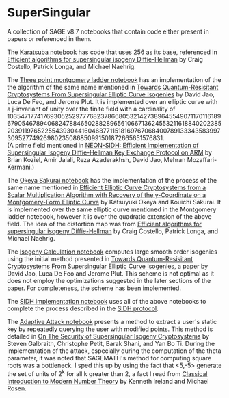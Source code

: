 # SuperSingular
A collection of SAGE v8.7 notebooks that contain code either present in papers or referenced in them.  

The [Karatsuba notebook](https://github.com/vitthalyp/SuperSingular/blob/master/Karatsuba.ipynb) has code that uses 256 as its base, referenced in [Efficient algorithms for supersingular isogeny Diffie-Hellman](https://eprint.iacr.org/2016/413.pdf) by Craig Costello, Patrick Longa, and Michael Naehrig.    

The [Three point montgomery ladder notebook](https://github.com/vitthalyp/SuperSingular/blob/master/Three_Point_Montgomery_Ladder.ipynb) has an implementation of the the algorithm of the same name mentioned in [Towards Quantum-Resisitant Cryptosystems  From Supersingular Elliptic Curve Isogenies](https://eprint.iacr.org/2011/506.pdf) by David Jao, Luca De Feo, and Jerome Plut. It is implemented over an elliptic curve with a j-invariant of unity over the finite field with a cardinality of 10354717741769305252977768237866805321427389645549071170116189679054678940682478846502882896561066713624553211618840202385203911976522554393044160468771151816976706840078913334358399730952774926980235086850991501872665651576831.   
(A prime field mentioned in [NEON-SIDH: Efficient Implementation of Supersingular Isogeny Diffie-Hellman Key Exchange Protocol on ARM](https://eprint.iacr.org/2016/669.pdf) by Brian Koziel, Amir Jalali, Reza Azaderakhsh, David Jao, Mehran Mozaffari-Kermani.)  

The [Okeya Sakurai notebook](https://github.com/vitthalyp/SuperSingular/blob/master/Okeya_Sakurai.ipynb) has the implementation of the process of the same name mentioned in [Efficient Elliptic Curve Cryptosystems from a Scalar Multiplication Algorithm with Recovery of the y-Coordinate on a Montgomery-Form Elliptic Curve](https://link.springer.com/content/pdf/10.1007/3-540-44709-1_12.pdf) by Katsuyuki Okeya and Kouichi Sakurai. It is implemented  over the same elliptic curve mentioned in the Montgomery ladder notebook, however it is over the quadratic extension of the above field. The idea of the distortion map was from [Efficient algorithms for supersingular isogeny Diffie-Hellman](https://eprint.iacr.org/2016/413.pdf) by Craig Costello, Patrick Longa, and Michael Naehrig.  
  
 The [Isogeny Calculation notebook](https://github.com/vitthalyp/SuperSingular/blob/master/Isogeny_calculation.ipynb) computes large smooth order isogenies using the initial method presented in [Towards Quantum-Resisitant Cryptosystems From Supersingular Elliptic Curve Isogenies](https://eprint.iacr.org/2011/506.pdf), a paper by David Jao, Luca De Feo and Jerome Plut. This scheme is not optimal as it does not employ the optimizations suggested in the later sections of the paper. For completeness, the scheme has been implemented.  
   
   The [SIDH implementation notebook](https://github.com/vitthalyp/SuperSingular/blob/master/SIDH_Implementation.ipynb) uses all of the above notebooks to complete the process described in the [SIDH protocol](https://eprint.iacr.org/2011/506.pdf).  
   
   The [Adaptive Attack notebook](https://github.com/vitthalyp/SuperSingular/blob/master/Adaptive_Attack.ipynb) presents a method to extract a user's static key by repeatedly querying the user with modified points. This method is detailed in [On The Security of Supersingular Isogeny Cryptosystems](https://eprint.iacr.org/2016/859.pdf) by Steven Galbraith, Christophe Petit, Barak Shani, and Yan Bo Ti. During the implementation of the attack, especially during the computation of the theta parameter, it was noted that SAGEMATH's method for computing square roots was a bottleneck. I sped this up by using the fact that <5,-5> generate the set of units of 2<sup>k</sup> for all k greater than 2, a fact I read from [Classical Introduction to Modern Number Theory](https://link.springer.com/chapter/10.1007/978-1-4757-2103-4_4) by Kenneth Ireland and Michael Rosen.

